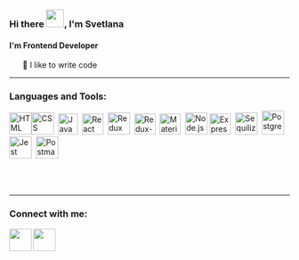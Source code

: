 <h3>Hi there <img src="https://github.com/blackcater/blackcater/raw/main/images/Hi.gif" height="32"/>, I'm Svetlana</h3>
<h4>I'm Frontend Developer</h4>
<ul dir="auto" type="none">
<li>🧡 I like to write code</li>
</ul>
<hr></hr>
<h3>Languages and Tools:</h3>
<p>
<span><img alt="HTML" height="40" src="https://upload.wikimedia.org/wikipedia/commons/thumb/6/61/HTML5_logo_and_wordmark.svg/1200px-HTML5_logo_and_wordmark.svg.png"</span><span><img alt="CSS" height="40" src="https://user-images.githubusercontent.com/92839518/172957815-d2a35301-75d6-46ab-b5c4-6b6128240dee.png" ></span>&nbsp;&nbsp;<span><img alt="JavaScript" height="38" width="35" src="https://cdn-icons-png.flaticon.com/512/541/541509.png"></span>&nbsp;&nbsp;<span><img alt="React" height="38" src="https://upload.wikimedia.org/wikipedia/commons/thumb/a/a7/React-icon.svg/1200px-React-icon.svg.png"></span>&nbsp;&nbsp;<span><img alt="Redux" height="40" src="https://user-images.githubusercontent.com/92839518/172959761-f08a0abb-ba61-4692-bfac-95552d08e370.png"></span>&nbsp;&nbsp;<span><img alt="Redux-Saga" height="38" src="https://redux-saga.js.org/img/Redux-Saga-Logo.png"></span>&nbsp;&nbsp;<span><img alt="MaterialUI" height="38" src="https://user-images.githubusercontent.com/92839518/172960552-82318c14-8713-4b88-9eca-41ebcac54fed.png"></span>&nbsp;&nbsp;<span><img alt="Node.js" height="40" src="https://catethysis.ru/wp-content/uploads/2013/09/nodejslogo.png"></span>&nbsp;<span><img alt="Express.js" height="38" src="https://buttercms.com/static/images/tech_banners/ExpressJS.png"></span>&nbsp;&nbsp;<span><img alt="Sequilize" height="40" src="https://user-images.githubusercontent.com/92839518/172965183-8c170814-97a3-4c63-b3d9-c0a9aa4170f2.png"></span>&nbsp;&nbsp;<span><img alt="Postgres" height="43" width="40" src="https://user-images.githubusercontent.com/92839518/172965345-e305dcf4-076d-4620-a6f4-d5b01269f745.png"></span>&nbsp;&nbsp;<span><img alt="Jest" height="40" src="https://user-images.githubusercontent.com/92839518/172965614-c2c3e2ad-fed3-4df8-9f1b-3ca4d7181f8e.jpeg"></span>&nbsp;&nbsp;<span><img alt="Postman" height="40" src="https://res.cloudinary.com/postman/image/upload/t_team_logo/v1629869194/team/2893aede23f01bfcbd2319326bc96a6ed0524eba759745ed6d73405a3a8b67a8"></span>
</p>

<br>
<br>

<hr></hr>


<h3>Connect with me:</h3>
<a name="user-content-telegram" href="https://t.me/svetalisya" rel="nofollow"><img align="left" width="40px" src="https://user-images.githubusercontent.com/92839518/172941685-4ff96c69-86c1-4860-8ddd-452b00574791.png"></a>
<a name="user-content-email" href="mailto:lisitsova1@gmail.com" target="_blank"><img align="left" width="40px" 
src="https://user-images.githubusercontent.com/92839518/172940822-c9292eaf-cfdd-4675-81e1-229a6ede37b0.png"></a>
<br>
<br>
<br>



<!--

**Shiianova-S/Shiianova-S** is a ✨ _special_ ✨ repository because its `README.md` (this file) appears on your GitHub profile.

Here are some ideas to get you started:

- 🔭 I’m currently working on ...
- 🌱 I’m currently learning ...
- 👯 I’m looking to collaborate on ...
- 🤔 I’m looking for help with ...


- 💬 Ask me about ...
- 📫 How to reach me: ...
- 😄 Pronouns: ...
- ⚡ Fun fact: ...
-->
